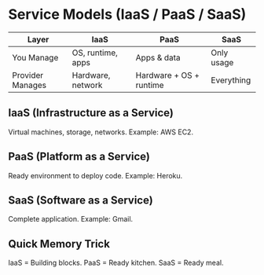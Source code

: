 # Service Models (IaaS / PaaS / SaaS)

| Layer | IaaS | PaaS | SaaS |
|-------|------|------|------|
| You Manage | OS, runtime, apps | Apps & data | Only usage |
| Provider Manages | Hardware, network | Hardware + OS + runtime | Everything |

## IaaS (Infrastructure as a Service)
Virtual machines, storage, networks. Example: AWS EC2.

## PaaS (Platform as a Service)
Ready environment to deploy code. Example: Heroku.

## SaaS (Software as a Service)
Complete application. Example: Gmail.

## Quick Memory Trick
IaaS = Building blocks. PaaS = Ready kitchen. SaaS = Ready meal.
